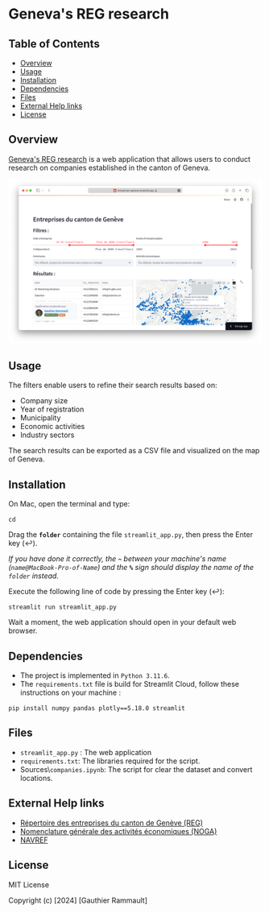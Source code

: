 # Geneva's REG research

## Table of Contents

- [Overview](#overview)
- [Usage](#usage)
- [Installation](#installation)
- [Dependencies](#dependencies)
- [Files](#files)
- [External Help links](#external-help-links)
- [License](#license)

## Overview

[Geneva's REG research](https://entreprises-geneve.streamlit.app) is a web application that allows users to conduct research on companies established in the canton of Geneva.

![screenshot](screenshot.png)

## Usage

The filters enable users to refine their search results based on:
- Company size
- Year of registration
- Municipality
- Economic activities
- Industry sectors

The search results can be exported as a CSV file and visualized on the map of Geneva.

## Installation 

On Mac, open the terminal and type:
```shell
cd
```
Drag the **`folder`** containing the file `streamlit_app.py`, then press the Enter key (↩︎).

_If you have done it correctly, the **`~`** between your machine's name (`name@MacBook-Pro-of-Name`) and the **`%`** sign should display the name of the `folder` instead._

Execute the following line of code by pressing the Enter key (↩︎):
```shell
streamlit run streamlit_app.py
```
Wait a moment, the web application should open in your default web browser.

## Dependencies

- The project is implemented in `Python 3.11.6`.
- The `requirements.txt` file is build for Streamlit Cloud, follow these instructions on your machine :
```shell
pip install numpy pandas plotly==5.18.0 streamlit
```

## Files

- `streamlit_app.py` : The web application
- `requirements.txt`: The libraries required for the script.
- Sources\\`companies.ipynb`: The script for clear the dataset and convert locations.

## External Help links

* [Répertoire des entreprises du canton de Genève (REG)](https://ge.ch/sitg/fiche/2099)
* [Nomenclature générale des activités économiques (NOGA)](https://www.bfs.admin.ch/bfs/fr/home/statistiques/industrie-services/nomenclatures/noga.assetdetail.344103.html)
* [NAVREF](https://www.swisstopo.admin.ch/fr/conversion-coordonnees-navref)

## License

MIT License

Copyright (c) [2024] [Gauthier Rammault]